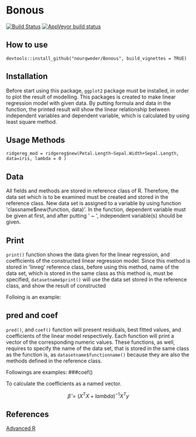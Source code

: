# Bonous

[![Build Status](https://travis-ci.com/nourqweder/Bonous.svg?branch=master)](https://travis-ci.com/nourqweder/Bonous)  <!-- badges: start -->  [![AppVeyor build status](https://ci.appveyor.com/api/projects/status/github/nourqweder/Bonous?branch=master&svg=true)](https://ci.appveyor.com/project/nourqweder/Bonous)
  <!-- badges: end -->


## How to use
```{r installation, eval = FALSE}
devtools::install_github("nourqweder/Bonous", build_vignettes = TRUE)
```

## Installation 

 Before start using this package, `ggplot2` package must be installed, in order to plot the result of modelling. This packages is created to make linear regression model with given data. By putting formula and data in the function, the printed result will show the linear relationship between independent variables and dependent variable, which is calculated by using least square method.
 
 

## Usage Methods


```{r echo=TRUE, fig.show='hold'}
ridgereg_mod = ridgereg$new(Petal.Length~Sepal.Width+Sepal.Length, data=iris, lambda = 0 )
```



## Data

All fields and methods are stored in reference class of R. Therefore, the data set which is to be examined must be created and stored in the reference class. New data set is assigned to a variable by using function 'classname$new(function, data)'. In the function, dependent variable must be given at first, and after putting ' ~ ', independent variable(s) should be given.


## Print

`print()` function shows the data given for the linear regression, and coefficients of the  constructed linear regression model. Since this method is stored in 'linreg' reference class, before using this method, name of the data set, which is stored in the same class as this method is, must be specified, `datasetname$print()` will use the data set stored in the reference class, and show the result of constructed 

Folloing is an example:



## pred and coef

 `pred()`, and `coef()` function will present residuals, best fitted values, and coefficients of the linear model respectively. Each function will print a vector of the corresponding numeric values. These functions, as well, requires to specify the name of the data set, that is stored in the same class as the function is, as `datasetname$functionname()` because they are also the methods defined in the reference class.
 
 Followings are examples:
###coef() 

To calculate the coefficients as a named vector.

$$\hat{\beta} = (X^TX + lambda )^{-1}X^Ty$$



## References 
[Advanced R](http://adv-r.had.co.nz/R5.html)
